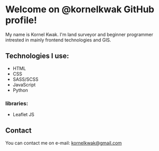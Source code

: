 # Welcome on @kornelkwak GitHub profile!

My name is Kornel Kwak. I'm land surveyor and beginner programmer intrested in mainly frontend technologies and GIS.

## Technologies  I use: 

* HTML
* CSS
* SASS/SCSS
* JavaScript
* Python

### libraries:
 
 * Leaflet JS
 
## Contact

You can contact me on e-mail: kornelkwak@gmail.com



